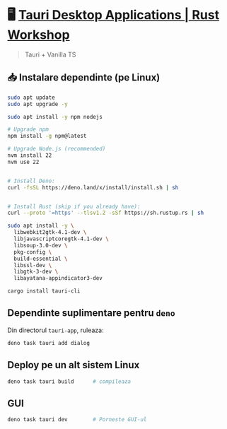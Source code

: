 # 🖥️ [Tauri Desktop Applications | Rust Workshop](https://rust.ipworkshop.ro/docs/tauri/)

>  Tauri + Vanilla TS

## 📥 Instalare dependinte (pe Linux)

```sh
sudo apt update
sudo apt upgrade -y

sudo apt install -y npm nodejs

# Upgrade npm
npm install -g npm@latest

# Upgrade Node.js (recommended)
nvm install 22
nvm use 22


# Install Deno:
curl -fsSL https://deno.land/x/install/install.sh | sh


# Install Rust (skip if you already have):
curl --proto '=https' --tlsv1.2 -sSf https://sh.rustup.rs | sh

sudo apt install -y \
  libwebkit2gtk-4.1-dev \
  libjavascriptcoregtk-4.1-dev \
  libsoup-3.0-dev \
  pkg-config \
  build-essential \
  libssl-dev \
  libgtk-3-dev \
  libayatana-appindicator3-dev

cargo install tauri-cli
```


## Dependinte suplimentare pentru `deno`

Din directorul `tauri-app`, ruleaza:

```sh
deno task tauri add dialog
```

## Deploy pe un alt sistem Linux

```sh
deno task tauri build      # compileaza
```

## GUI

```sh
deno task tauri dev        # Porneste GUI-ul
```
